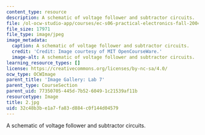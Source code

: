 ```yaml
---
content_type: resource
description: A schematic of voltage follower and subtractor circuits.
file: /ol-ocw-studio-app/courses/ec-s06-practical-electronics-fall-2004/32c48b3be1a7fa83d884c0f144d04579_2.jpg
file_size: 17971
file_type: image/jpeg
image_metadata:
  caption: A schematic of voltage follower and subtractor circuits.
  credit: 'Credit: Image courtesy of MIT OpenCourseWare.'
  image-alt: A schematic of voltage follower and subtractor circuits.
learning_resource_types: []
license: https://creativecommons.org/licenses/by-nc-sa/4.0/
ocw_type: OCWImage
parent_title: 'Image Gallery: Lab 7'
parent_type: CourseSection
parent_uid: 77350705-445d-7b52-6049-1c21539af11b
resourcetype: Image
title: 2.jpg
uid: 32c48b3b-e1a7-fa83-d884-c0f144d04579
---
```

A schematic of voltage follower and subtractor circuits.